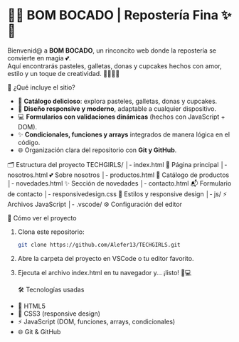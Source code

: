 # 🍓✨ BOM BOCADO | Repostería Fina ✨🍓

Bienvenid@ a **BOM BOCADO**, un rinconcito web donde la repostería se convierte en magia 💕.  
Aquí encontrarás pasteles, galletas, donas y cupcakes hechos con amor, estilo y un toque de creatividad. 🎂🍪🍩🧁  

🌸 ¿Qué incluye el sitio?
- 🎂 **Catálogo delicioso**: explora pasteles, galletas, donas y cupcakes.  
- 📱 **Diseño responsive y moderno**, adaptable a cualquier dispositivo.  
- 💻 **Formularios con validaciones dinámicas** (hechos con JavaScript + DOM).  
- ✨ **Condicionales, funciones y arrays** integrados de manera lógica en el código.  
- 🌐 Organización clara del repositorio con **Git y GitHub**.  

🗂️ Estructura del proyecto
TECHGIRLS/
│- index.html 🍓 Página principal
│- nosotros.html 💕 Sobre nosotros
│- productos.html 🎂 Catálogo de productos
│- novedades.html ✨ Sección de novedades
│- contacto.html 📬 Formulario de contacto
│- responsivedesign.css 🎨 Estilos y responsive design
│- js/ ⚡ Archivos JavaScript
│- .vscode/ ⚙️ Configuración del editor

🚀 Cómo ver el proyecto
1. Clona este repositorio:  
   ```bash
   git clone https://github.com/Alefer13/TECHGIRLS.git
2. Abre la carpeta del proyecto en VSCode o tu editor favorito.
3. Ejecuta el archivo index.html en tu navegador y… ¡listo! 🍭💻

   🛠️ Tecnologías usadas
- 🌸 HTML5
- 🎨 CSS3 (responsive design)
- ⚡ JavaScript (DOM, funciones, arrays, condicionales)
- 🌐 Git & GitHub
